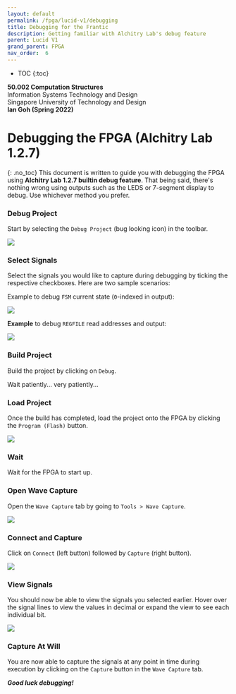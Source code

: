 ```yaml
---
layout: default
permalink: /fpga/lucid-v1/debugging
title: Debugging for the Frantic
description: Getting familiar with Alchitry Lab's debug feature
parent: Lucid V1 
grand_parent: FPGA
nav_order:  6
---
```



* TOC
{:toc}

**50.002 Computation Structures**
<br>
Information Systems Technology and Design
<br>
Singapore University of Technology and Design
<br>
**Ian Goh (Spring 2022)**

# Debugging the FPGA (Alchitry Lab 1.2.7)
{: .no_toc}
This document is written to guide you with debugging the FPGA using **Alchitry Lab 1.2.7 builtin debug feature**. That being said, there's nothing wrong using outputs such as the LEDS or 7-segment display to debug. Use whichever method you prefer.


### Debug Project
Start by selecting the `Debug Project` (bug looking icon) in the toolbar.

<img src="/50002/assets/contentimage/debug_fpga/debug_icon.png"  class="center_full"/>


### Select Signals
Select the signals you would like to capture during debugging by ticking the respective checkboxes. Here are two sample scenarios:

Example to debug `FSM` current state (`0`-indexed in output):

<img src="/50002/assets/contentimage/debug_fpga/game_fsm.png"  class="center_seventy"/>


**Example** to debug `REGFILE` read addresses and output:

<img src="/50002/assets/contentimage/debug_fpga/regfile.png"  class="center_seventy"/>

### Build Project
Build the project by clicking on `Debug`.

Wait patiently... very patiently...

### Load Project
Once the build has completed, load the project onto the FPGA by clicking the `Program (Flash)` button.

<img src="/50002/assets/contentimage/debug_fpga/flash_icon.png"  class="center_full"/>

### Wait
Wait for the FPGA to start up.

### Open Wave Capture
Open the `Wave Capture` tab by going to `Tools > Wave Capture`.

<img src="/50002/assets/contentimage/debug_fpga/wave_capture.png"  class="center_full"/>

### Connect and Capture
Click on `Connect` (left button) followed by `Capture` (right button).

<img src="/50002/assets/contentimage/debug_fpga/conn_capture.png"  class="center_full"/>

### View Signals
You should now be able to view the signals you selected earlier. Hover over the signal lines to view the values in decimal or expand the view to see each individual bit.

<img src="/50002/assets/contentimage/debug_fpga/wave_capture_signals.png"  class="center_full"/>

### Capture At Will
You are now able to capture the signals at any point in time during execution by clicking on the `Capture` button in the `Wave Capture` tab.


***Good luck debugging!***






